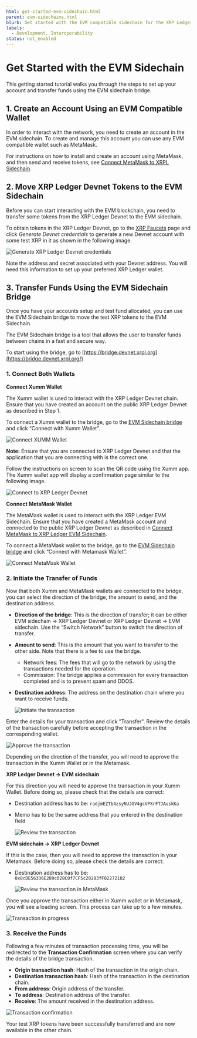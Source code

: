 ```yaml
---
html: get-started-evm-sidechain.html
parent: evm-sidechains.html
blurb: Get started with the EVM compatible sidechain for the XRP Ledger.
labels:
  - Development, Interoperability
status: not_enabled
---
```

# Get Started with the EVM Sidechain

This getting started tutorial walks you through the steps to set up your account and transfer funds using the EVM sidechain bridge. 

## 1. Create an Account Using an EVM Compatible Wallet

In order to interact with the network, you need to create an account in the EVM sidechain. To create and manage this account you can use any EVM compatible wallet such as MetaMask.

For instructions on how to install and create an account using MetaMask, and then send and receive tokens, see [Connect MetaMask to XRPL Sidechain](connect-metamask-to-xrpl-evm-sidechain.html).

## 2. Move XRP Ledger Devnet Tokens to the EVM Sidechain

Before you can start interacting with the EVM blockchain, you need to transfer some tokens from the XRP Ledger Devnet to the EVM sidechain. 

To obtain tokens in the XRP Ledger Devnet, go to the [XRP Faucets](xrp-testnet-faucet.html) page and click *Generate Devnet credentials* to generate a new Devnet account with some test XRP in it as shown in the following image.

![Generate XRP Ledger Devnet credentials](img/evm-sidechain-xrpl-devnet-faucet.png "Generate XRP Ledger Devnet credentials")

Note the address and secret associated with your Devnet address. You will need this information to set up your preferred XRP Ledger wallet. 

## 3. Transfer Funds Using the EVM Sidechain Bridge

Once you have your accounts setup and test fund allocated, you can use the EVM Sidechain bridge to move the test XRP tokens to the EVM Sidechain. 

The EVM Sidechain bridge is a tool that allows the user to transfer funds between chains in a fast and secure way.

To start using the bridge, go to [https://bridge.devnet.xrpl.org](https://bridge.devnet.xrpl.org/)

### 1. Connect Both Wallets

**Connect Xumm Wallet**

The Xumm wallet is used to interact with the XRP Ledger Devnet chain. 
Ensure that you have created an account on the public XRP Ledger Devnet as described in Step 1. 

To connect a Xumm wallet to the bridge, go to the [EVM Sidechain bridge](https://bridge.devnet.xrpl.org) and click “Connect with Xumm Wallet”. 

![Connect XUMM Wallet](img/evm-sidechain-connect-xumm-wallet.png "Connect XUMM wallet")


**Note:** Ensure that you are connected to XRP Ledger Devnet and that the application that you are connecting with is the correct one.

Follow the instructions on screen to scan the QR code using the Xumm app. The Xumm wallet app will display a confirmation page similar to the following image.

![Connect to XRP Ledger Devnet](img/evm-sidechain-bridge-sign-in.jpg "Connect to XRP Ledger Devnet")

**Connect MetaMask Wallet**

The MetaMask wallet is used to interact with the XRP Ledger EVM Sidechain. 
Ensure that you have created a MetaMask account and connected to the public XRP Ledger Devnet as described in [Connect MetaMask to XRP Ledger EVM Sidechain](connect-metamask-to-xrpl-evm-sidechain.html).

To connect a MetaMask wallet to the bridge, go to the [EVM Sidechain bridge](https://bridge.devnet.xrpl.org) and click “Connect with Metamask Wallet”.

![Connect MetaMask Wallet](img/evm-sidechain-connect-metamask.png "Connect MetaMask wallet")

### 2. Initiate the Transfer of Funds 

Now that both Xumm and MetaMask wallets are connected to the bridge, you can select the direction of the bridge, the amount to send, and the destination address.

- **Direction of the bridge**: This is the direction of transfer; it can be either EVM sidechain → XRP Ledger Devnet or XRP Ledger Devnet → EVM sidechain. Use the “Switch Network” button to switch the direction of transfer.
- **Amount to send**: This is the amount that you want to transfer to the other side. Note that there is a fee to use the bridge.
    - Network fees: The fees that will go to the network by using the transactions needed for the operation.
    - Commission: The bridge applies a commission for every transaction completed and is to prevent spam and DDOS.
- **Destination address**: The address on the destination chain where you want to receive funds.

    ![Initiate the transaction](img/evm-sidechain-initiate-transfer.png "Initiate the transaction")

Enter the details for your transaction and click "Transfer". Review the details of the transaction carefully before accepting the transaction in the corresponding wallet. 

![Approve the transaction](img/evm-sidechain-approve-transaction.png "Approve the transaction")

Depending on the direction of the transfer, you will need to approve the transaction in the Xumm Wallet or in the Metamask.

**XRP Ledger Devnet → EVM sidechain**

For this direction you will need to approve the transaction in your Xumm Wallet. Before doing so, please check that the details are correct:

- Destination address has to be: `radjmEZTb4zsyNUJGV4gcVPXrFTJAuskKa`
- Memo has to be the same address that you entered in the destination field

    ![Review the transaction](img/evm-sidechain-review-transaction.jpg)

**EVM sidechain → XRP Ledger Devnet**

If this is the case, then you will need to approve the transaction in your Metamask. Before doing so, please check the details are correct:

- Destination address has to be: `0x8cDE56336E289c028C8f7CF5c20283fF02272182`

    ![Review the transaction in MetaMask](img/evm-sidechain-metamask-confirmation.png "Review the transaction in MetaMask")


Once you approve the transaction either in Xumm wallet or in Metamask, you will see a loading screen. This process can take up to a few minutes.

![Transaction in progress](img/evm-sidechain-transfer-in-progress.png "Transaction in progress")

### 3. Receive the Funds

Following a few minutes of transaction processing time, you will be redirected to the **Transaction Confirmation** screen where you can verify the details of the bridge transaction.

- **Origin transaction hash**: Hash of the transaction in the origin chain.
- **Destination transaction hash**: Hash of the transaction in the destination chain.
- **From address**: Origin address of the transfer.
- **To address**: Destination address of the transfer.
- **Receive**: The amount received in the destination address.

![Transaction confirmation](img/evm-sidechain-transaction-confirmation.png "Transaction confirmation")

Your test XRP tokens have been successfully transferred and are now available in the other chain.